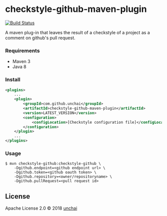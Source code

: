 # checkstyle-github-maven-plugin 

[![Build Status](https://img.shields.io/travis/unchai/checkstyle-github-maven-plugin.svg)](https://travis-ci.org/unchai/checkstyle-github-maven-plugin)

A maven plug-in that leaves the result of a checkstyle of a project as a comment on github's pull request.

### Requirements

* Maven 3
* Java 8


### Install

```xml
<plugins>
    ...
    <plugin>
        <groupId>com.github.unchai</groupId>
        <artifactId>checkstyle-github-maven-plugin</artifactId>
        <version>LATEST_VERSION</version>
        <configuration>
            <configLocation>[Checkstyle configuration file]</configLocation>
        </configuration>
    </plugin>
    ...
</plugins>
```

### Usage

```shell
$ mvn checkstyle-github:checkstyle-github \
    -Dgithub.endpoint=<github endpoint url> \
    -Dgithub.token=<github oauth token> \
    -Dgithub.repository=<owner/repositoryname> \
    -Dgithub.pullRequest=<pull request id>
```

## License

Apache License 2.0 © 2018 [unchai](https://github.com/unchai)